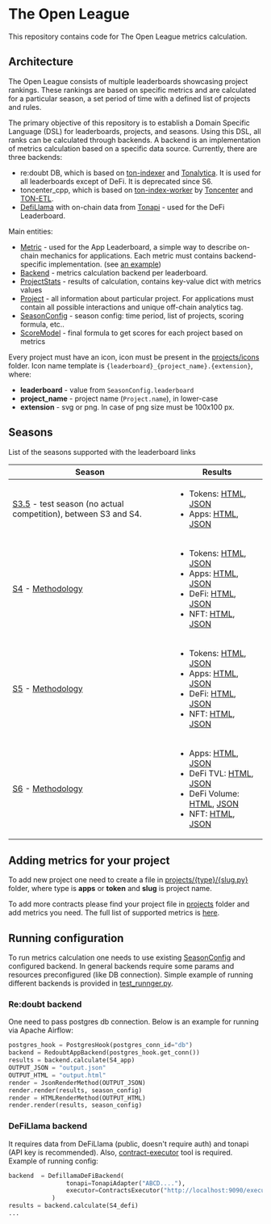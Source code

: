 # The Open League

This repository contains code for The Open League metrics calculation.

## Architecture

The Open League consists of multiple leaderboards showcasing project rankings. 
These rankings are based on specific metrics and are calculated for a particular season, 
a set period of time with a defined list of projects and rules.

The primary objective of this repository is to establish a Domain Specific Language (DSL) 
for leaderboards, projects, and seasons. Using this DSL, all ranks can be calculated 
through backends. A backend is an implementation of metrics calculation based on a 
specific data source. Currently, there are three backends:
* re:doubt DB, which is based on [ton-indexer](https://github.com/re-doubt/ton-indexer) and 
[Tonalytica](https://tonalytica.redoubt.online/). It is used for all leaderboards except of DeFi. It is deprecated since S6.
* toncenter_cpp, which is based on [ton-index-worker](https://github.com/toncenter/ton-index-worker) by [Toncenter](https://toncenter.com/) and [TON-ETL](https://github.com/re-doubt/ton-etl).
* [DefiLlama](./backends/defi.py) with on-chain data from [Tonapi](https://tonapi.io/) - used for the DeFi Leaderboard.

Main entities:
* [Metric](./models/metrics/) - used for the App Leaderboard, a simple way to describe
on-chain mechanics for applications. Each metric must contains backend-specific implementation.
(see [an example](./models/metrics/smc_interaction.py))
* [Backend](./backends) - metrics calculation backend per leaderboard. 
* [ProjectStats](./models/results.py) - results of calculation, contains key-value dict with metrics values
* [Project](./projects) - all information about particular project. For applications
must contain all possible interactions and unique off-chain analytics tag.
* [SeasonConfig](./models/season_config.py) - season config: time period, list of projects,
scoring formula, etc..
* [ScoreModel](./models/scores.py) - final formula to get scores for each project based on metrics

Every project must have an icon, icon must be present in the [projects/icons](projects/icons) folder.
Icon name template is ``{leaderboard}_{project_name}.{extension}``, where:
* __leaderboard__ - value from ``SeasonConfig.leaderboard``
* __project_name__ - project name (``Project.name``), in lower-case
* __extension__ - svg or png. In case of png size must be 100x100 px.

## Seasons

List of the seasons supported with the leaderboard links

| Season                                                                                                                       | Results                                                                                                                                                                                                                                                                                                                                                                                                                                                                                                                                                                                                                                                                                                                                            | 
|------------------------------------------------------------------------------------------------------------------------------|----------------------------------------------------------------------------------------------------------------------------------------------------------------------------------------------------------------------------------------------------------------------------------------------------------------------------------------------------------------------------------------------------------------------------------------------------------------------------------------------------------------------------------------------------------------------------------------------------------------------------------------------------------------------------------------------------------------------------------------------------|
| [S3.5](./seasons/s3_5.py) - test season (no actual competition), between S3 and S4.                                          | <ul><li>Tokens: [HTML](https://the-open-league-static-data.s3.amazonaws.com/season/s3_5/token.html), [JSON](https://the-open-league-static-data.s3.amazonaws.com/season/s3_5/token.json)</li><li>Apps: [HTML](https://the-open-league-static-data.s3.amazonaws.com/season/s3_5/app.html), [JSON](https://the-open-league-static-data.s3.amazonaws.com/season/s3_5/app.json)</ul>                                                                                                                                                                                                                                                                                                                                                                   |
| [S4](./seasons/s4.py) - [Methodology](https://ton-org.notion.site/TOL-Season-4-Methodology-30e741e37eb64933b1cd5e61c4546033) | <ul><li>Tokens: [HTML](https://the-open-league-static-data.s3.amazonaws.com/season/S4/tokens.html), [JSON](https://the-open-league-static-data.s3.amazonaws.com/season/S4/tokens.json)</li><li>Apps: [HTML](https://the-open-league-static-data.s3.amazonaws.com/season/S4/apps.html), [JSON](https://the-open-league-static-data.s3.amazonaws.com/season/S4/apps.json)</li><li>DeFi: [HTML](https://the-open-league-static-data.s3.amazonaws.com/season/S4/defi.html), [JSON](https://the-open-league-static-data.s3.amazonaws.com/season/S4/defi.json)</li><li>NFT: [HTML](https://the-open-league-static-data.s3.amazonaws.com/season/S4/nfts.html), [JSON](https://the-open-league-static-data.s3.amazonaws.com/season/S4/nfts.json)</li></ul> |
| [S5](./seasons/s5.py) - [Methodology](https://ton-org.notion.site/TOL-Season-5-Methodology-43102aba33ff436ca3a8590b71587150) | <ul><li>Tokens: [HTML](https://the-open-league-static-data.s3.amazonaws.com/season/S5/tokens.html), [JSON](https://the-open-league-static-data.s3.amazonaws.com/season/S5/tokens.json)</li><li>Apps: [HTML](https://the-open-league-static-data.s3.amazonaws.com/season/S5/apps.html), [JSON](https://the-open-league-static-data.s3.amazonaws.com/season/S5/apps.json)</li><li>DeFi: [HTML](https://the-open-league-static-data.s3.amazonaws.com/season/S5/defi.html), [JSON](https://the-open-league-static-data.s3.amazonaws.com/season/S5/defi.json)</li><li>NFT: [HTML](https://the-open-league-static-data.s3.amazonaws.com/season/S5/nfts.html), [JSON](https://the-open-league-static-data.s3.amazonaws.com/season/S5/nfts.json)</li></ul> |
| [S6](./seasons/s6.py) - [Methodology](https://ton-org.notion.site/App-DeFi-and-NFT-Leagues-S6-General-Rules-2edaf02d110341b48c275ca2a46eef34) | <ul><li>Apps: [HTML](https://the-open-league-static-data.s3.amazonaws.com/season/S6/apps.html), [JSON](https://the-open-league-static-data.s3.amazonaws.com/season/S6/apps.json)</li><li>DeFi TVL: [HTML](https://the-open-league-static-data.s3.amazonaws.com/season/S6/defi_tvl.html), [JSON](https://the-open-league-static-data.s3.amazonaws.com/season/S6/defi_tvl.json)</li> <li>DeFi Volume: [HTML](https://the-open-league-static-data.s3.amazonaws.com/season/S6/defi_volume.html), [JSON](https://the-open-league-static-data.s3.amazonaws.com/season/S6/defi_volume.json)</li> <li>NFT: [HTML](https://the-open-league-static-data.s3.amazonaws.com/season/S6/nfts.html), [JSON](https://the-open-league-static-data.s3.amazonaws.com/season/S6/nfts.json)</li></ul> |

## Adding metrics for your project

To add new project one need to create a file in [projects/{type}/{slug.py}](./projects) folder,
where type is __apps__ or __token__ and __slug__ is project name.

To add more contracts please find your project file in [projects](./projects) folder
and add metrics you need. The full list of supported metrics is [here](./models/metrics).
 
## Running configuration

To run metrics calculation one needs to use existing [SeasonConfig](./seasons) and configured backend.
In general backends require some params and resources preconfigured (like DB connection).
Simple example of running different backends is provided in [test_runnger.py](./test_runner.py).

### Re:doubt backend

One need to pass postgres db connection. Below is an example for running via Apache Airflow:
```python
postgres_hook = PostgresHook(postgres_conn_id="db")
backend = RedoubtAppBackend(postgres_hook.get_conn())
results = backend.calculate(S4_app)
OUTPUT_JSON = "output.json"
OUTPUT_HTML = "output.html"
render = JsonRenderMethod(OUTPUT_JSON)
render.render(results, season_config)
render = HTMLRenderMethod(OUTPUT_HTML)
render.render(results, season_config)
```

### DeFiLlama backend

It requires data from DeFiLlama (public, doesn't require auth) and 
tonapi (API key is recommended). Also, [contract-executor](https://github.com/shuva10v/contracts-executor) tool
is required. Example of running config:
```python
backend  = DefillamaDeFiBackend(
                tonapi=TonapiAdapter("ABCD...."),
                executor=ContractsExecutor("http://localhost:9090/execute")
            )
results = backend.calculate(S4_defi)
...
```

